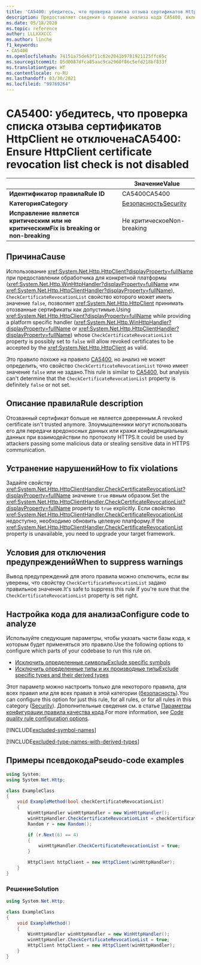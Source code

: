 ```yaml
---
title: 'CA5400: убедитесь, что проверка списка отзыва сертификатов HttpClient не отключена (анализ кода)'
description: Предоставляет сведения о правиле анализа кода CA5400, включая причины нарушений и способы их устранения, а также условия отключения правила.
ms.date: 05/18/2020
ms.topic: reference
author: LLLXXXCCC
ms.author: linche
f1_keywords:
- CA5400
ms.openlocfilehash: 74151a75de63f11c82e2041b9781921125ffc65c
ms.sourcegitcommit: 05d0087dfca85aac9ca2960f86c5efd218bf833f
ms.translationtype: HT
ms.contentlocale: ru-RU
ms.lasthandoff: 03/30/2021
ms.locfileid: "99769264"
---
```

# <a name="ca5400-ensure-httpclient-certificate-revocation-list-check-is-not-disabled"></a><span data-ttu-id="46eae-103">CA5400: убедитесь, что проверка списка отзыва сертификатов HttpClient не отключена</span><span class="sxs-lookup"><span data-stu-id="46eae-103">CA5400: Ensure HttpClient certificate revocation list check is not disabled</span></span>

| | <span data-ttu-id="46eae-104">Значение</span><span class="sxs-lookup"><span data-stu-id="46eae-104">Value</span></span> |
|-|-|
| <span data-ttu-id="46eae-105">**Идентификатор правила**</span><span class="sxs-lookup"><span data-stu-id="46eae-105">**Rule ID**</span></span> |<span data-ttu-id="46eae-106">CA5400</span><span class="sxs-lookup"><span data-stu-id="46eae-106">CA5400</span></span>|
| <span data-ttu-id="46eae-107">**Категория**</span><span class="sxs-lookup"><span data-stu-id="46eae-107">**Category**</span></span> |[<span data-ttu-id="46eae-108">Безопасность</span><span class="sxs-lookup"><span data-stu-id="46eae-108">Security</span></span>](security-warnings.md)|
| <span data-ttu-id="46eae-109">**Исправление является критическим или не критическим**</span><span class="sxs-lookup"><span data-stu-id="46eae-109">**Fix is breaking or non-breaking**</span></span> |<span data-ttu-id="46eae-110">Не критическое</span><span class="sxs-lookup"><span data-stu-id="46eae-110">Non-breaking</span></span>|

## <a name="cause"></a><span data-ttu-id="46eae-111">Причина</span><span class="sxs-lookup"><span data-stu-id="46eae-111">Cause</span></span>

<span data-ttu-id="46eae-112">Использование <xref:System.Net.Http.HttpClient?displayProperty=fullName> при предоставлении обработчика для конкретной платформы (<xref:System.Net.Http.WinHttpHandler?displayProperty=fullName> или <xref:System.Net.Http.HttpClientHandler?displayProperty=fullName>), `CheckCertificateRevocationList` свойство которого может иметь значение `false`, позволяет <xref:System.Net.Http.HttpClient> принимать отозванные сертификаты как допустимые.</span><span class="sxs-lookup"><span data-stu-id="46eae-112">Using <xref:System.Net.Http.HttpClient?displayProperty=fullName> while providing a platform specific handler (<xref:System.Net.Http.WinHttpHandler?displayProperty=fullName> or <xref:System.Net.Http.HttpClientHandler?displayProperty=fullName>) whose `CheckCertificateRevocationList` property is possibly set to `false` will allow revoked certificates to be accepted by the <xref:System.Net.Http.HttpClient> as valid.</span></span>

<span data-ttu-id="46eae-113">Это правило похоже на правило [CA5400](ca5400.md), но анализ не может определить, что свойство `CheckCertificateRevocationList` точно имеет значение `false` или не задано.</span><span class="sxs-lookup"><span data-stu-id="46eae-113">This rule is similar to [CA5400](ca5400.md), but analysis can't determine that the `CheckCertificateRevocationList` property is definitely `false` or not set.</span></span>

## <a name="rule-description"></a><span data-ttu-id="46eae-114">Описание правила</span><span class="sxs-lookup"><span data-stu-id="46eae-114">Rule description</span></span>

<span data-ttu-id="46eae-115">Отозванный сертификат больше не является доверенным.</span><span class="sxs-lookup"><span data-stu-id="46eae-115">A revoked certificate isn't trusted anymore.</span></span> <span data-ttu-id="46eae-116">Злоумышленники могут использовать его для передачи вредоносных данных или кражи конфиденциальных данных при взаимодействии по протоколу HTTPS.</span><span class="sxs-lookup"><span data-stu-id="46eae-116">It could be used by attackers passing some malicious data or stealing sensitive data in HTTPS communication.</span></span>

## <a name="how-to-fix-violations"></a><span data-ttu-id="46eae-117">Устранение нарушений</span><span class="sxs-lookup"><span data-stu-id="46eae-117">How to fix violations</span></span>

<span data-ttu-id="46eae-118">Задайте свойству <xref:System.Net.Http.HttpClientHandler.CheckCertificateRevocationList?displayProperty=fullName> значение `true` явным образом.</span><span class="sxs-lookup"><span data-stu-id="46eae-118">Set the <xref:System.Net.Http.HttpClientHandler.CheckCertificateRevocationList?displayProperty=fullName> property to `true` explicitly.</span></span> <span data-ttu-id="46eae-119">Если свойство <xref:System.Net.Http.HttpClientHandler.CheckCertificateRevocationList> недоступно, необходимо обновить целевую платформу.</span><span class="sxs-lookup"><span data-stu-id="46eae-119">If the <xref:System.Net.Http.HttpClientHandler.CheckCertificateRevocationList> property is unavailable, you need to upgrade your target framework.</span></span>

## <a name="when-to-suppress-warnings"></a><span data-ttu-id="46eae-120">Условия для отключения предупреждений</span><span class="sxs-lookup"><span data-stu-id="46eae-120">When to suppress warnings</span></span>

<span data-ttu-id="46eae-121">Вывод предупреждений для этого правила можно отключить, если вы уверены, что свойству `CheckCertificateRevocationList` задано правильное значение.</span><span class="sxs-lookup"><span data-stu-id="46eae-121">It's safe to suppress this rule if you're sure that the `CheckCertificateRevocationList` property is set right.</span></span>

## <a name="configure-code-to-analyze"></a><span data-ttu-id="46eae-122">Настройка кода для анализа</span><span class="sxs-lookup"><span data-stu-id="46eae-122">Configure code to analyze</span></span>

<span data-ttu-id="46eae-123">Используйте следующие параметры, чтобы указать части базы кода, к которым будет применяться это правило.</span><span class="sxs-lookup"><span data-stu-id="46eae-123">Use the following options to configure which parts of your codebase to run this rule on.</span></span>

- [<span data-ttu-id="46eae-124">Исключить определенные символы</span><span class="sxs-lookup"><span data-stu-id="46eae-124">Exclude specific symbols</span></span>](#exclude-specific-symbols)
- [<span data-ttu-id="46eae-125">Исключить определенные типы и их производные типы</span><span class="sxs-lookup"><span data-stu-id="46eae-125">Exclude specific types and their derived types</span></span>](#exclude-specific-types-and-their-derived-types)

<span data-ttu-id="46eae-126">Этот параметр можно настроить только для некоторого правила, для всех правил или для всех правил в этой категории ([безопасность](security-warnings.md)).</span><span class="sxs-lookup"><span data-stu-id="46eae-126">You can configure this option for just this rule, for all rules, or for all rules in this category ([Security](security-warnings.md)).</span></span> <span data-ttu-id="46eae-127">Дополнительные сведения см. в статье [Параметры конфигурации правила качества кода](../code-quality-rule-options.md).</span><span class="sxs-lookup"><span data-stu-id="46eae-127">For more information, see [Code quality rule configuration options](../code-quality-rule-options.md).</span></span>

[!INCLUDE[excluded-symbol-names](~/includes/code-analysis/excluded-symbol-names.md)]

[!INCLUDE[excluded-type-names-with-derived-types](~/includes/code-analysis/excluded-type-names-with-derived-types.md)]

## <a name="pseudo-code-examples"></a><span data-ttu-id="46eae-128">Примеры псевдокода</span><span class="sxs-lookup"><span data-stu-id="46eae-128">Pseudo-code examples</span></span>

```csharp
using System;
using System.Net.Http;

class ExampleClass
{
    void ExampleMethod(bool checkCertificateRevocationList)
    {
        WinHttpHandler winHttpHandler = new WinHttpHandler();
        winHttpHandler.CheckCertificateRevocationList = checkCertificateRevocationList;
        Random r = new Random();

        if (r.Next(6) == 4)
        {
            winHttpHandler.CheckCertificateRevocationList = true;
        }

        HttpClient httpClient = new HttpClient(winHttpHandler);
    }
}
```

### <a name="solution"></a><span data-ttu-id="46eae-129">Решение</span><span class="sxs-lookup"><span data-stu-id="46eae-129">Solution</span></span>

```csharp
using System.Net.Http;

class ExampleClass
{
    void ExampleMethod()
    {
        WinHttpHandler winHttpHandler = new WinHttpHandler();
        winHttpHandler.CheckCertificateRevocationList = true;
        HttpClient httpClient = new HttpClient(winHttpHandler);
    }
}
```
